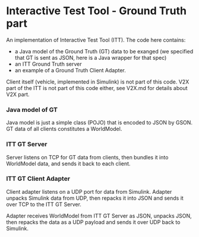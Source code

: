 # Interactive Test Tool - Ground Truth part

An implementation of Interactive Test Tool (ITT). The code here contains:

  - a Java model of the Ground Truth (GT) data to be exanged (we specified that GT is sent as JSON, here is a Java wrapper for that spec)
  - an ITT Ground Truth server
  - an example of a Ground Truth Client Adapter. 


Client itself (vehicle, implemented in Simulink) is not part of this code. V2X part of the ITT is not part of this code either, see V2X.md for details about V2X part.


### Java model of GT

Java model is just a simple class (POJO) that is encoded to JSON by GSON. GT data of all clients constitutes a WorldModel.

### ITT GT Server

Server listens on TCP for GT data from clients, then bundles it into WorldModel data, and sends it back to each client.

### ITT GT Client Adapter

Client adapter listens on a UDP port for data from Simulink. Adapter unpacks Simulink data from UDP, then repacks it into JSON and sends it over TCP to the ITT GT Server. 

Adapter receives WorldModel from ITT GT Server as JSON, unpacks JSON, then repacks the data as a UDP payload and sends it over UDP back to Simulink.
